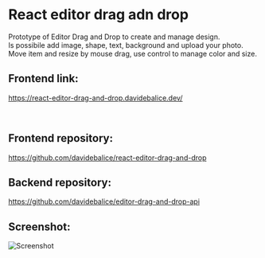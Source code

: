 # React editor drag adn drop

Prototype of Editor Drag and Drop to create and manage design.
<br>
Is possibile add image, shape, text, background and upload your photo.
<br>
Move item and resize by mouse drag, use control to manage color and size.

## Frontend link:

https://react-editor-drag-and-drop.davidebalice.dev/

<br>

## Frontend repository:

https://github.com/davidebalice/react-editor-drag-and-drop

## Backend repository:

https://github.com/davidebalice/editor-drag-and-drop-api


## Screenshot:

![Screenshot](https://www.aroundweb.it/screenshot/editor-drag.jpg)




